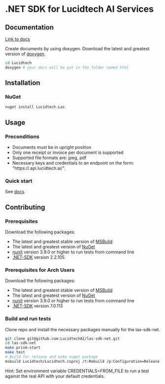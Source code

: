 # .NET SDK for Lucidtech AI Services

## Documentation

[Link to docs](https://docs.cradl.ai/reference/sdks/dotnet)


Create documents by using doxygen.
Download the latest and greatest version of [doxygen](https://github.com/doxygen/doxygen.git).
```bash
cd Lucidtech
doxygen # your docs will be put in the folder named html

```

## Installation

### NuGet

```bash
nuget install Lucidtech.Las
```

## Usage

### Preconditions

- Documents must be in upright position
- Only one receipt or invoice per document is supported
- Supported file formats are: jpeg, pdf
- Necessary keys and credentials to an endpoint on the form: "https://<your prefix>.api.lucidtech.ai/<version>".

### Quick start
See [docs](https://docs.cradl.ai/get-started/parse-invoices-and-receipts).

## Contributing

### Prerequisites
Download the following packages: 
* The latest and greatest stable version of [MSBuild](https://github.com/Microsoft/msbuild)
* The latest and greatest version of [NuGet](https://github.com/NuGet/Home)
* [nunit](http://nunit.org/download/) version 3.9.0 or higher to run tests from command line
* [.NET-SDK](https://dotnet.microsoft.com/learn/dotnet/hello-world-tutorial/install) version 2.2.105

### Prerequisites for Arch Users
Download the following packages: 
* The latest and greatest stable version of [MSBuild](https://aur.archlinux.org/packages/mono-msbuild-git)
* The latest and greatest version of [NuGet](https://aur.archlinux.org/packages/nuget3/)
* [nunit](https://aur.archlinux.org/packages/nunit3-console/) version 3.9.0 or higher to run tests from command line
* [.NET-SDK](https://wiki.archlinux.org/title/.NET) version 7.0.113


### Build and run tests
Clone repo and install the necessary packages manually for the las-sdk-net.
```bash
git clone git@github.com:LucidtechAI/las-sdk-net.git
cd las-sdk-net
make prism-start
make test
# Build for release and make nuget package
msbuild Lucidtech/Lucidtech.csproj /t:Rebuild /p:Configuration=Release
```

Hint: Set environment variable CREDENTIALS=FROM_FILE to run a test against the real API with your default credentials.
